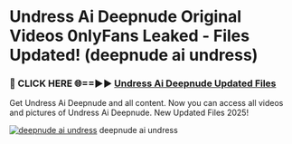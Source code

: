 # Undress Ai Deepnude Original Videos 0nlyFans Leaked - Files Updated! (deepnude ai undress)

<h3>🔴 CLICK HERE 🌐==►► <a href="https://tinyurl.com/2p9ay9w9" rel="nofollow">Undress Ai Deepnude Updated Files</a></h3>

Get Undress Ai Deepnude and all content. Now you can access all videos and pictures of Undress Ai Deepnude. New Updated Files 2025!

[![deepnude ai undress](https://i.imgur.com/KQgVmj3.gif)](https://tinyurl.com/2p9ay9w9)
deepnude ai undress